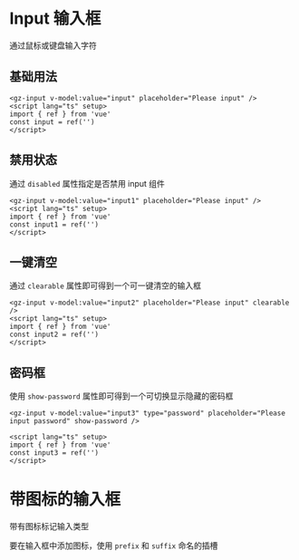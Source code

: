 <script lang="ts" setup>
import { ref } from 'vue'
const input = ref('')
const input1 = ref('')
const input2 = ref('')
const input3 = ref('')
</script>

# Input 输入框

通过鼠标或键盘输入字符

## 基础用法

 <gz-input v-model:value="input" placeholder="Please input" />

 ```vue
<gz-input v-model:value="input" placeholder="Please input" />
<script lang="ts" setup>
import { ref } from 'vue'
const input = ref('')
</script>
 ```

## 禁用状态
通过 `disabled` 属性指定是否禁用 input 组件

 <gz-input v-model:value="input1" placeholder="Please input" disabled  />

 ```vue
<gz-input v-model:value="input1" placeholder="Please input" />
<script lang="ts" setup>
import { ref } from 'vue'
const input1 = ref('')
</script>
 ```


## 一键清空
通过 `clearable` 属性即可得到一个可一键清空的输入框

 <gz-input v-model:value="input2" placeholder="Please input" clearable   />

 ```vue
<gz-input v-model:value="input2" placeholder="Please input" clearable />
<script lang="ts" setup>
import { ref } from 'vue'
const input2 = ref('')
</script>
 ```

## 密码框
使用 `show-password` 属性即可得到一个可切换显示隐藏的密码框

<gz-input v-model:value="input3" type="password" placeholder="Please input password" show-password />

```vue 
<gz-input v-model:value="input3" type="password" placeholder="Please input password" show-password />

<script lang="ts" setup>
import { ref } from 'vue'
const input3 = ref('')
</script>
```
# 带图标的输入框
带有图标标记输入类型

要在输入框中添加图标，使用 `prefix` 和 `suffix` 命名的插槽

<gz-input v-model:value="input2" placeholder="Please input" clearable mb5 >
   <template #suffix>
      <i i-heroicons-calendar-days-20-solid text-sm></i>
    </template>
</gz-input>

<gz-input v-model:value="input2" placeholder="Please input" clearable >
   <template #prefix>
      <i i-heroicons:magnifying-glass text-sm></i>
    </template>
</gz-input>
